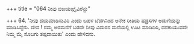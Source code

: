 +++
title = "064 ನೀವು ಬಿಜಯಙ್ಗೈವಿರೆನ್ದು"

+++
64. 'ನೀವು ದಯಮಾಡಿಸುವಿರಿ ಎಂದು ಬಹಳ ಬೆಡಗಿನಿಂದ ಅನೇಕ ರೀತಿಯ ಷಡ್ರಸಗಳ ಅಡುಗೆಯನ್ನು ಮಾಡಿಸಿದ್ದೆನು. ದೇವ ! ನಮ್ಮ ಅರಮನೆಗೆ ಬರದೇ ನೀವು ವಿದುರನ ಮನೆಯಲ್ಲಿ ಊಟ ಮಾಡಿದಿರಿ, ದನಕಾಯುವದೇ ನಿಮ್ಮ ಮೈ ಸೊಬಗು ತಪ್ಪದಾಯಿತು' ಎಂದು ಹೇಳಿದನು.